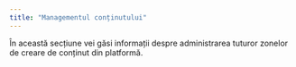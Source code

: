 ```yaml
---
title: "Managementul conținutului"
---
```


În această secțiune vei găsi informații despre administrarea tuturor
zonelor de creare de conținut din platformă.
